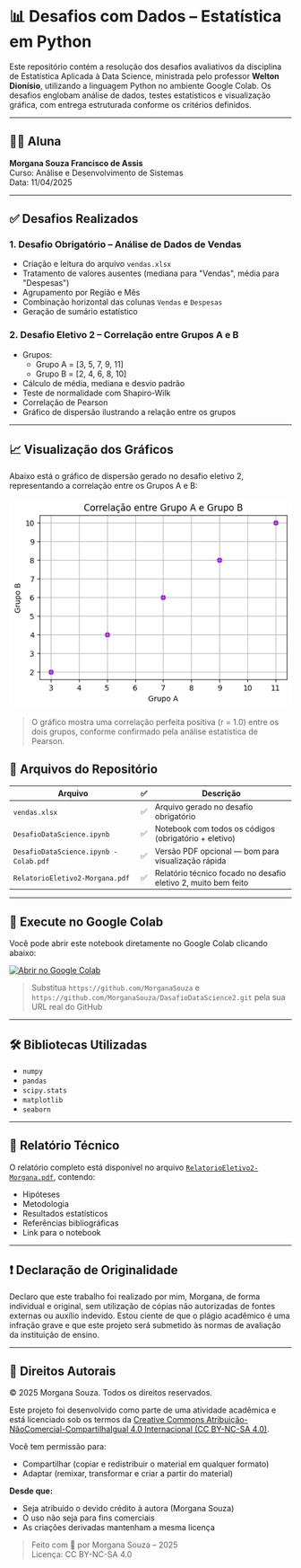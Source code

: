 # 📊 Desafios com Dados – Estatística em Python

Este repositório contém a resolução dos desafios avaliativos da disciplina de Estatística Aplicada à Data Science, ministrada pelo professor **Welton Dionísio**, utilizando a linguagem Python no ambiente Google Colab. Os desafios englobam análise de dados, testes estatísticos e visualização gráfica, com entrega estruturada conforme os critérios definidos.


---

## 👩‍💻 Aluna
**Morgana Souza Francisco de Assis**  
Curso: Análise e Desenvolvimento de Sistemas  
Data: 11/04/2025

---

## ✅ Desafios Realizados

### 1. Desafio Obrigatório – Análise de Dados de Vendas
- Criação e leitura do arquivo `vendas.xlsx`
- Tratamento de valores ausentes (mediana para "Vendas", média para "Despesas")
- Agrupamento por Região e Mês
- Combinação horizontal das colunas `Vendas` e `Despesas`
- Geração de sumário estatístico

### 2. Desafio Eletivo 2 – Correlação entre Grupos A e B
- Grupos:
  - Grupo A = [3, 5, 7, 9, 11]
  - Grupo B = [2, 4, 6, 8, 10]
- Cálculo de média, mediana e desvio padrão
- Teste de normalidade com Shapiro-Wilk
- Correlação de Pearson
- Gráfico de dispersão ilustrando a relação entre os grupos

---

## 📈 Visualização dos Gráficos

Abaixo está o gráfico de dispersão gerado no desafio eletivo 2, representando a correlação entre os Grupos A e B:

![Gráfico de Dispersão](./graficodispersao.png)

> O gráfico mostra uma correlação perfeita positiva (r = 1.0) entre os dois grupos, conforme confirmado pela análise estatística de Pearson.


## 📂 Arquivos do Repositório

| Arquivo                                 | ✅ | Descrição                                                   |
|-----------------------------------------|----|-------------------------------------------------------------|
| `vendas.xlsx`                           | ✅ | Arquivo gerado no desafio obrigatório                      |
| `DesafioDataScience.ipynb`              | ✅ | Notebook com todos os códigos (obrigatório + eletivo)      |
| `DesafioDataScience.ipynb - Colab.pdf`  | ✅ | Versão PDF opcional — bom para visualização rápida         |
| `RelatorioEletivo2-Morgana.pdf`         | ✅ | Relatório técnico focado no desafio eletivo 2, muito bem feito |

---

## 🚀 Execute no Google Colab

Você pode abrir este notebook diretamente no Google Colab clicando abaixo:

[![Abrir no Google Colab](https://colab.research.google.com/assets/colab-badge.svg)](https://colab.research.google.com/drive/10PysThIthQWhy8r3_kDDCHk8su9ZLzQj?usp=sharing)

> Substitua `https://github.com/MorganaSouza` e `https://github.com/MorganaSouza/DasafioDataScience2.git` pela sua URL real do GitHub

---

## 🛠️ Bibliotecas Utilizadas

- `numpy`
- `pandas`
- `scipy.stats`
- `matplotlib`
- `seaborn`

---

## 📄 Relatório Técnico

O relatório completo está disponível no arquivo [`RelatorioEletivo2-Morgana.pdf`](./RelatorioEletivo2-Morgana.pdf), contendo:
- Hipóteses
- Metodologia
- Resultados estatísticos
- Referências bibliográficas
- Link para o notebook

---

## ❗ Declaração de Originalidade

Declaro que este trabalho foi realizado por mim, Morgana, de forma individual e original, 
sem utilização de cópias não autorizadas de fontes externas ou auxílio indevido. 
Estou ciente de que o plágio acadêmico é uma infração grave e que este projeto
será submetido às normas de avaliação da instituição de ensino.

---

## 🧾 Direitos Autorais

© 2025 Morgana Souza. Todos os direitos reservados.

Este projeto foi desenvolvido como parte de uma atividade acadêmica e está licenciado sob os termos da [Creative Commons Atribuição-NãoComercial-CompartilhaIgual 4.0 Internacional (CC BY-NC-SA 4.0)](https://creativecommons.org/licenses/by-nc-sa/4.0/deed.pt-br).

Você tem permissão para:
- Compartilhar (copiar e redistribuir o material em qualquer formato)
- Adaptar (remixar, transformar e criar a partir do material)

**Desde que:**
- Seja atribuído o devido crédito à autora (Morgana Souza)
- O uso não seja para fins comerciais
- As criações derivadas mantenham a mesma licença

> Feito com 💜 por Morgana Souza – 2025  
> Licença: CC BY-NC-SA 4.0
